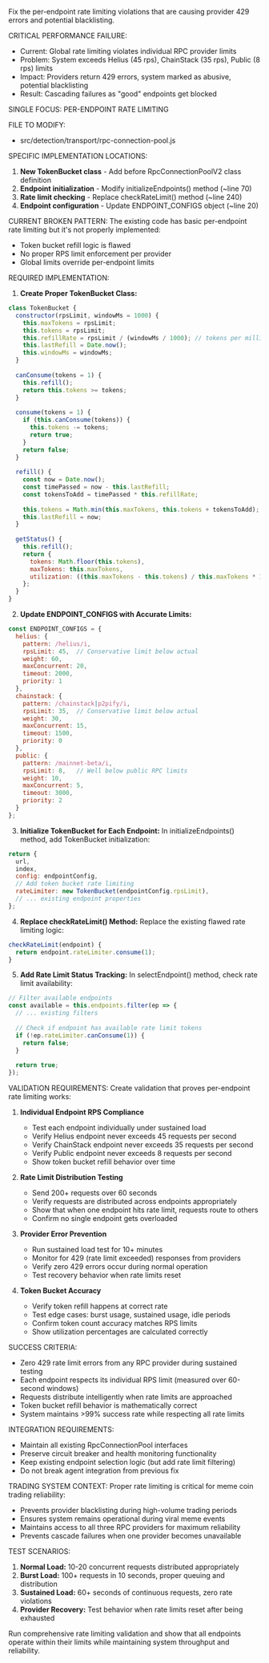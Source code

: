 Fix the per-endpoint rate limiting violations that are causing provider 429 errors and potential blacklisting.

CRITICAL PERFORMANCE FAILURE:
- Current: Global rate limiting violates individual RPC provider limits
- Problem: System exceeds Helius (45 rps), ChainStack (35 rps), Public (8 rps) limits
- Impact: Providers return 429 errors, system marked as abusive, potential blacklisting
- Result: Cascading failures as "good" endpoints get blocked

SINGLE FOCUS: PER-ENDPOINT RATE LIMITING

FILE TO MODIFY:
- src/detection/transport/rpc-connection-pool.js

SPECIFIC IMPLEMENTATION LOCATIONS:
1. **New TokenBucket class** - Add before RpcConnectionPoolV2 class definition
2. **Endpoint initialization** - Modify initializeEndpoints() method (~line 70)
3. **Rate limit checking** - Replace checkRateLimit() method (~line 240) 
4. **Endpoint configuration** - Update ENDPOINT_CONFIGS object (~line 20)

CURRENT BROKEN PATTERN:
The existing code has basic per-endpoint rate limiting but it's not properly implemented:
- Token bucket refill logic is flawed
- No proper RPS limit enforcement per provider
- Global limits override per-endpoint limits

REQUIRED IMPLEMENTATION:

1. **Create Proper TokenBucket Class:**
```javascript
class TokenBucket {
  constructor(rpsLimit, windowMs = 1000) {
    this.maxTokens = rpsLimit;
    this.tokens = rpsLimit;
    this.refillRate = rpsLimit / (windowMs / 1000); // tokens per millisecond
    this.lastRefill = Date.now();
    this.windowMs = windowMs;
  }
  
  canConsume(tokens = 1) {
    this.refill();
    return this.tokens >= tokens;
  }
  
  consume(tokens = 1) {
    if (this.canConsume(tokens)) {
      this.tokens -= tokens;
      return true;
    }
    return false;
  }
  
  refill() {
    const now = Date.now();
    const timePassed = now - this.lastRefill;
    const tokensToAdd = timePassed * this.refillRate;
    
    this.tokens = Math.min(this.maxTokens, this.tokens + tokensToAdd);
    this.lastRefill = now;
  }
  
  getStatus() {
    this.refill();
    return {
      tokens: Math.floor(this.tokens),
      maxTokens: this.maxTokens,
      utilization: ((this.maxTokens - this.tokens) / this.maxTokens * 100).toFixed(1) + '%'
    };
  }
}
```

2. **Update ENDPOINT_CONFIGS with Accurate Limits:**
```javascript
const ENDPOINT_CONFIGS = {
  helius: {
    pattern: /helius/i,
    rpsLimit: 45,  // Conservative limit below actual
    weight: 60,
    maxConcurrent: 20,
    timeout: 2000,
    priority: 1
  },
  chainstack: {
    pattern: /chainstack|p2pify/i,
    rpsLimit: 35,  // Conservative limit below actual  
    weight: 30,
    maxConcurrent: 15,
    timeout: 1500,
    priority: 0
  },
  public: {
    pattern: /mainnet-beta/i,
    rpsLimit: 8,   // Well below public RPC limits
    weight: 10,
    maxConcurrent: 5,
    timeout: 3000,
    priority: 2
  }
};
```

3. **Initialize TokenBucket for Each Endpoint:**
In initializeEndpoints() method, add TokenBucket initialization:
```javascript
return {
  url,
  index,
  config: endpointConfig,
  // Add token bucket rate limiting
  rateLimiter: new TokenBucket(endpointConfig.rpsLimit),
  // ... existing endpoint properties
};
```

4. **Replace checkRateLimit() Method:**
Replace the existing flawed rate limiting logic:
```javascript
checkRateLimit(endpoint) {
  return endpoint.rateLimiter.consume(1);
}
```

5. **Add Rate Limit Status Tracking:**
In selectEndpoint() method, check rate limit availability:
```javascript
// Filter available endpoints
const available = this.endpoints.filter(ep => {
  // ... existing filters
  
  // Check if endpoint has available rate limit tokens
  if (!ep.rateLimiter.canConsume(1)) {
    return false;
  }
  
  return true;
});
```

VALIDATION REQUIREMENTS:
Create validation that proves per-endpoint rate limiting works:

1. **Individual Endpoint RPS Compliance**
   - Test each endpoint individually under sustained load
   - Verify Helius endpoint never exceeds 45 requests per second
   - Verify ChainStack endpoint never exceeds 35 requests per second  
   - Verify Public endpoint never exceeds 8 requests per second
   - Show token bucket refill behavior over time

2. **Rate Limit Distribution Testing**
   - Send 200+ requests over 60 seconds
   - Verify requests are distributed across endpoints appropriately
   - Show that when one endpoint hits rate limit, requests route to others
   - Confirm no single endpoint gets overloaded

3. **Provider Error Prevention**  
   - Run sustained load test for 10+ minutes
   - Monitor for 429 (rate limit exceeded) responses from providers
   - Verify zero 429 errors occur during normal operation
   - Test recovery behavior when rate limits reset

4. **Token Bucket Accuracy**
   - Verify token refill happens at correct rate
   - Test edge cases: burst usage, sustained usage, idle periods
   - Confirm token count accuracy matches RPS limits
   - Show utilization percentages are calculated correctly

SUCCESS CRITERIA:
- Zero 429 rate limit errors from any RPC provider during sustained testing
- Each endpoint respects its individual RPS limit (measured over 60-second windows)
- Requests distribute intelligently when rate limits are approached
- Token bucket refill behavior is mathematically correct
- System maintains >99% success rate while respecting all rate limits

INTEGRATION REQUIREMENTS:
- Maintain all existing RpcConnectionPool interfaces
- Preserve circuit breaker and health monitoring functionality
- Keep existing endpoint selection logic (but add rate limit filtering)
- Do not break agent integration from previous fix

TRADING SYSTEM CONTEXT:
Proper rate limiting is critical for meme coin trading reliability:
- Prevents provider blacklisting during high-volume trading periods
- Ensures system remains operational during viral meme events  
- Maintains access to all three RPC providers for maximum reliability
- Prevents cascade failures when one provider becomes unavailable

TEST SCENARIOS:
1. **Normal Load:** 10-20 concurrent requests distributed appropriately
2. **Burst Load:** 100+ requests in 10 seconds, proper queuing and distribution
3. **Sustained Load:** 60+ seconds of continuous requests, zero rate violations
4. **Provider Recovery:** Test behavior when rate limits reset after being exhausted

Run comprehensive rate limiting validation and show that all endpoints operate within their limits while maintaining system throughput and reliability.